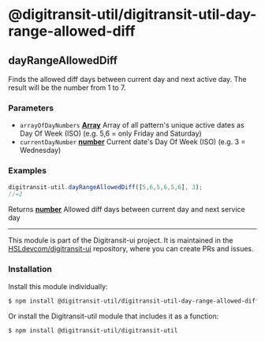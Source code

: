 # @digitransit-util/digitransit-util-day-range-allowed-diff

<!-- Generated by documentation.js. Update this documentation by updating the source code. -->

## dayRangeAllowedDiff

Finds the allowed diff days between current day and next active day. The result will be the number from 1 to 7.

### Parameters

-   `arrayOfDayNumbers` **[Array][1]** Array of all pattern's unique active dates as Day Of Week (ISO) (e.g. 5,6 = only Friday and Saturday)
-   `currentDayNumber` **[number][2]** Current date's Day Of Week (ISO) (e.g. 3 = Wednesday)

### Examples

```javascript
digitransit-util.dayRangeAllowedDiff([5,6,5,6,5,6], 3);
//=2
```

Returns **[number][2]** Allowed diff days between current day and next service day

[1]: https://developer.mozilla.org/docs/Web/JavaScript/Reference/Global_Objects/Array

[2]: https://developer.mozilla.org/docs/Web/JavaScript/Reference/Global_Objects/Number

<!-- This file is automatically generated. Please don't edit it directly:
if you find an error, edit the source file (likely index.js), and re-run
./scripts/generate-readmes in the digitransit-util project. -->

---

This module is part of the Digitransit-ui project. It is maintained in the
[HSLdevcom/digitransit-ui](https://github.com/HSLdevcom/digitransit-ui) repository, where you can create
PRs and issues.

### Installation

Install this module individually:

```sh
$ npm install @digitransit-util/digitransit-util-day-range-allowed-diff
```

Or install the Digitransit-util module that includes it as a function:

```sh
$ npm install @digitransit-util/digitransit-util
```
